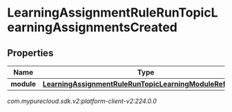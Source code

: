 # LearningAssignmentRuleRunTopicLearningAssignmentsCreated


## Properties

| Name | Type | Description | Notes |
| ------------ | ------------- | ------------- | ------------- |
| **module** | [**LearningAssignmentRuleRunTopicLearningModuleReference**](LearningAssignmentRuleRunTopicLearningModuleReference) |  |  [optional] |




_com.mypurecloud.sdk.v2:platform-client-v2:224.0.0_
